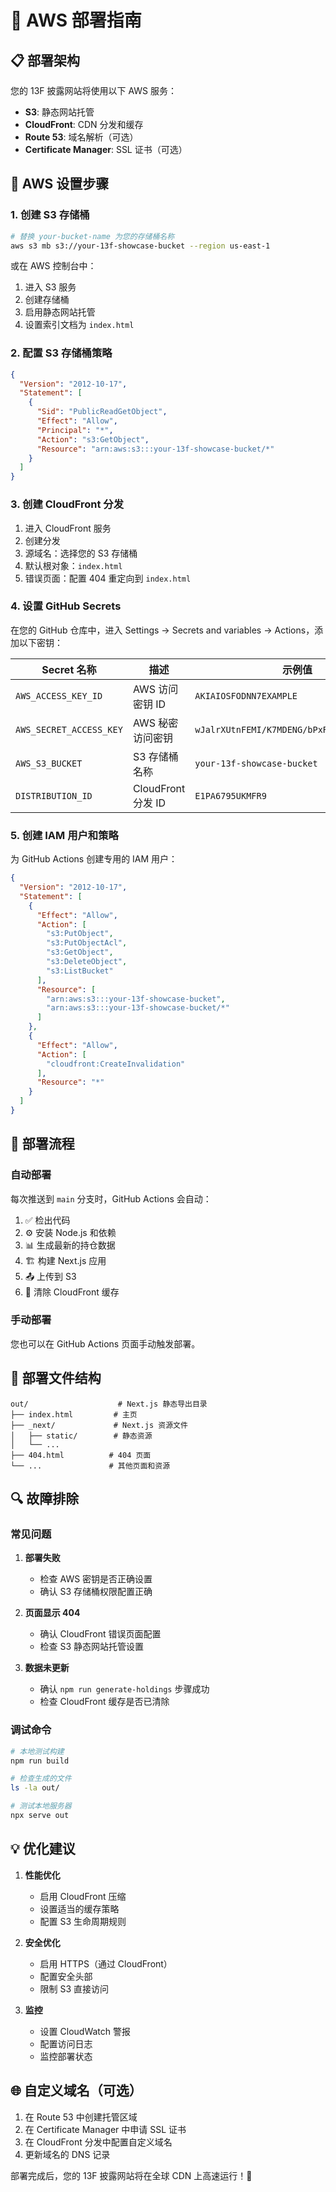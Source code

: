 # 🚀 AWS 部署指南

## 📋 部署架构

您的 13F 披露网站将使用以下 AWS 服务：

- **S3**: 静态网站托管
- **CloudFront**: CDN 分发和缓存
- **Route 53**: 域名解析（可选）
- **Certificate Manager**: SSL 证书（可选）

## 🔧 AWS 设置步骤

### 1. 创建 S3 存储桶

```bash
# 替换 your-bucket-name 为您的存储桶名称
aws s3 mb s3://your-13f-showcase-bucket --region us-east-1
```

或在 AWS 控制台中：
1. 进入 S3 服务
2. 创建存储桶
3. 启用静态网站托管
4. 设置索引文档为 `index.html`

### 2. 配置 S3 存储桶策略

```json
{
  "Version": "2012-10-17",
  "Statement": [
    {
      "Sid": "PublicReadGetObject",
      "Effect": "Allow",
      "Principal": "*",
      "Action": "s3:GetObject",
      "Resource": "arn:aws:s3:::your-13f-showcase-bucket/*"
    }
  ]
}
```

### 3. 创建 CloudFront 分发

1. 进入 CloudFront 服务
2. 创建分发
3. 源域名：选择您的 S3 存储桶
4. 默认根对象：`index.html`
5. 错误页面：配置 404 重定向到 `index.html`

### 4. 设置 GitHub Secrets

在您的 GitHub 仓库中，进入 Settings → Secrets and variables → Actions，添加以下密钥：

| Secret 名称 | 描述 | 示例值 |
|-------------|------|--------|
| `AWS_ACCESS_KEY_ID` | AWS 访问密钥 ID | `AKIAIOSFODNN7EXAMPLE` |
| `AWS_SECRET_ACCESS_KEY` | AWS 秘密访问密钥 | `wJalrXUtnFEMI/K7MDENG/bPxRfiCYEXAMPLEKEY` |
| `AWS_S3_BUCKET` | S3 存储桶名称 | `your-13f-showcase-bucket` |
| `DISTRIBUTION_ID` | CloudFront 分发 ID | `E1PA6795UKMFR9` |

### 5. 创建 IAM 用户和策略

为 GitHub Actions 创建专用的 IAM 用户：

```json
{
  "Version": "2012-10-17",
  "Statement": [
    {
      "Effect": "Allow",
      "Action": [
        "s3:PutObject",
        "s3:PutObjectAcl",
        "s3:GetObject",
        "s3:DeleteObject",
        "s3:ListBucket"
      ],
      "Resource": [
        "arn:aws:s3:::your-13f-showcase-bucket",
        "arn:aws:s3:::your-13f-showcase-bucket/*"
      ]
    },
    {
      "Effect": "Allow",
      "Action": [
        "cloudfront:CreateInvalidation"
      ],
      "Resource": "*"
    }
  ]
}
```

## 🚀 部署流程

### 自动部署
每次推送到 `main` 分支时，GitHub Actions 会自动：

1. ✅ 检出代码
2. ⚙️ 安装 Node.js 和依赖
3. 📊 生成最新的持仓数据
4. 🏗️ 构建 Next.js 应用
5. 📤 上传到 S3
6. 🔄 清除 CloudFront 缓存

### 手动部署
您也可以在 GitHub Actions 页面手动触发部署。

## 📁 部署文件结构

```
out/                    # Next.js 静态导出目录
├── index.html         # 主页
├── _next/             # Next.js 资源文件
│   ├── static/        # 静态资源
│   └── ...
├── 404.html          # 404 页面
└── ...               # 其他页面和资源
```

## 🔍 故障排除

### 常见问题

1. **部署失败**
   - 检查 AWS 密钥是否正确设置
   - 确认 S3 存储桶权限配置正确

2. **页面显示 404**
   - 确认 CloudFront 错误页面配置
   - 检查 S3 静态网站托管设置

3. **数据未更新**
   - 确认 `npm run generate-holdings` 步骤成功
   - 检查 CloudFront 缓存是否已清除

### 调试命令

```bash
# 本地测试构建
npm run build

# 检查生成的文件
ls -la out/

# 测试本地服务器
npx serve out
```

## 💡 优化建议

1. **性能优化**
   - 启用 CloudFront 压缩
   - 设置适当的缓存策略
   - 配置 S3 生命周期规则

2. **安全优化**
   - 启用 HTTPS（通过 CloudFront）
   - 配置安全头部
   - 限制 S3 直接访问

3. **监控**
   - 设置 CloudWatch 警报
   - 配置访问日志
   - 监控部署状态

## 🌐 自定义域名（可选）

1. 在 Route 53 中创建托管区域
2. 在 Certificate Manager 中申请 SSL 证书
3. 在 CloudFront 分发中配置自定义域名
4. 更新域名的 DNS 记录

部署完成后，您的 13F 披露网站将在全球 CDN 上高速运行！🎉
